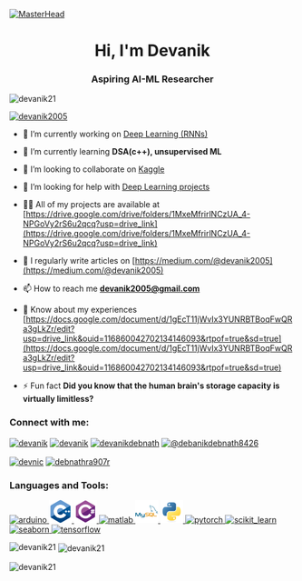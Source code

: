 [![MasterHead](https://www.isical.ac.in/~cvpr/ICDARWML23/images/deepLearning.gif)](www.linkedin.com/in/devanik)
<h1 align="center">Hi, I'm Devanik</h1>
<h3 align="center">Aspiring AI-ML Researcher</h3>

<p align="left"> <img src="https://komarev.com/ghpvc/?username=devanik21&label=Profile%20views&color=0e75b6&style=flat" alt="devanik21" /> </p>
<p align="left"> <a href="www.linkedin.com/in/devanik" target="blank"><img src="https://img.shields.io/twitter/follow/devanik2005?logo=twitter&style=for-the-badge" alt="devanik2005     
" /></a> </p>

- 🔭 I’m currently working on [Deep Learning (RNNs)](https://drive.google.com/file/d/1gk_2cJrcSJH_XLlqIO1eeJejWZiZIFR6/view?usp=drive_link)

- 🌱 I’m currently learning **DSA(c++), unsupervised ML**

- 👯 I’m looking to collaborate on [Kaggle](https://www.kaggle.com/devanikdebnath)

- 🤝 I’m looking for help with [Deep Learning projects](https://drive.google.com/drive/folders/16GRPHyUeSOloOcb75bBmv9ifADLA1vCU?usp=drive_link)

- 👨‍💻 All of my projects are available at [https://drive.google.com/drive/folders/1MxeMfrirlNCzUA_4-NPGoVy2rS6u2qcq?usp=drive_link](https://drive.google.com/drive/folders/1MxeMfrirlNCzUA_4-NPGoVy2rS6u2qcq?usp=drive_link)

- 📝 I regularly write articles on [https://medium.com/@devanik2005](https://medium.com/@devanik2005)

- 📫 How to reach me **devanik2005@gmail.com**

- 📄 Know about my experiences [https://docs.google.com/document/d/1gEcT11jWvIx3YUNRBTBoqFwQRa3gLkZr/edit?usp=drive_link&ouid=116860042702134146093&rtpof=true&sd=true](https://docs.google.com/document/d/1gEcT11jWvIx3YUNRBTBoqFwQRa3gLkZr/edit?usp=drive_link&ouid=116860042702134146093&rtpof=true&sd=true)

- ⚡ Fun fact **Did you know that the human brain's storage capacity is virtually limitless?**

<h3 align="left">Connect with me:</h3>
<p align="left">
<a href="https://linkedin.com/in/devanik" target="blank"><img align="center" src="https://raw.githubusercontent.com/rahuldkjain/github-profile-readme-generator/master/src/images/icons/Social/linked-in-alt.svg" alt="devanik" height="30" width="40" /></a>
<a href="https://stackoverflow.com/users/23631278/devanik" target="blank"><img align="center" src="https://raw.githubusercontent.com/rahuldkjain/github-profile-readme-generator/master/src/images/icons/Social/stack-overflow.svg" alt="devanik" height="30" width="40" /></a>
<a href="https://kaggle.com/devanikdebnath" target="blank"><img align="center" src="https://raw.githubusercontent.com/rahuldkjain/github-profile-readme-generator/master/src/images/icons/Social/kaggle.svg" alt="devanikdebnath" height="30" width="40" /></a>
<a href="https://www.youtube.com/channel/UCuCFrmWZmHNcAE8JR616ByA" target="
blank"><img align="center" src="https://raw.githubusercontent.com/rahuldkjain/github-profile-readme-generator/master/src/images/icons/Social/youtube.svg" alt="
@debanikdebnath8426" height="30" width="40" /></a>

<a href="https://www.leetcode.com/devnic" target="blank"><img align="center" src="https://raw.githubusercontent.com/rahuldkjain/github-profile-readme-generator/master/src/images/icons/Social/leet-code.svg" alt="devnic" height="30" width="40" /></a>
<a href="https://auth.geeksforgeeks.org/user/debnathra907r" target="blank"><img align="center" src="https://raw.githubusercontent.com/rahuldkjain/github-profile-readme-generator/master/src/images/icons/Social/geeks-for-geeks.svg" alt="debnathra907r" height="30" width="40" /></a>
</p>

<h3 align="left">Languages and Tools:</h3>
<p align="left"> <a href="https://www.arduino.cc/" target="_blank" rel="noreferrer"> <img src="https://cdn.worldvectorlogo.com/logos/arduino-1.svg" alt="arduino" width="40" height="40"/> </a> <a href="https://www.w3schools.com/cpp/" target="_blank" rel="noreferrer"> <img src="https://raw.githubusercontent.com/devicons/devicon/master/icons/cplusplus/cplusplus-original.svg" alt="cplusplus" width="40" height="40"/> </a> <a href="https://www.w3schools.com/cs/" target="_blank" rel="noreferrer"> <img src="https://raw.githubusercontent.com/devicons/devicon/master/icons/csharp/csharp-original.svg" alt="csharp" width="40" height="40"/> </a> <a href="https://www.mathworks.com/" target="_blank" rel="noreferrer"> <img src="https://upload.wikimedia.org/wikipedia/commons/2/21/Matlab_Logo.png" alt="matlab" width="40" height="40"/> </a> <a href="https://www.mysql.com/" target="_blank" rel="noreferrer"> <img src="https://raw.githubusercontent.com/devicons/devicon/master/icons/mysql/mysql-original-wordmark.svg" alt="mysql" width="40" height="40"/> </a> <a href="https://www.python.org" target="_blank" rel="noreferrer"> <img src="https://raw.githubusercontent.com/devicons/devicon/master/icons/python/python-original.svg" alt="python" width="40" height="40"/> </a> <a href="https://pytorch.org/" target="_blank" rel="noreferrer"> <img src="https://www.vectorlogo.zone/logos/pytorch/pytorch-icon.svg" alt="pytorch" width="40" height="40"/> </a> <a href="https://scikit-learn.org/" target="_blank" rel="noreferrer"> <img src="https://upload.wikimedia.org/wikipedia/commons/0/05/Scikit_learn_logo_small.svg" alt="scikit_learn" width="40" height="40"/> </a> <a href="https://seaborn.pydata.org/" target="_blank" rel="noreferrer"> <img src="https://seaborn.pydata.org/_images/logo-mark-lightbg.svg" alt="seaborn" width="40" height="40"/> </a> <a href="https://www.tensorflow.org" target="_blank" rel="noreferrer"> <img src="https://www.vectorlogo.zone/logos/tensorflow/tensorflow-icon.svg" alt="tensorflow" width="40" height="40"/> </a> </p>

<p><img align="left" src="https://github-readme-stats.vercel.app/api/top-langs?username=devanik21&show_icons=true&locale=en&layout=compact" alt="devanik21" /></p>

<p>&nbsp;<img align="center" src="https://github-readme-stats.vercel.app/api?username=devanik21&show_icons=true&locale=en" alt="devanik21" /></p>

<p><img align="center" src="https://github-readme-streak-stats.herokuapp.com/?user=devanik21&" alt="devanik21" /></p>

